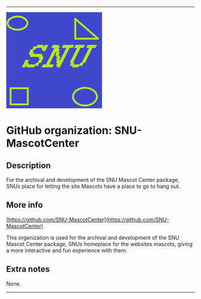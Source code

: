 
***

![SNU_blue_and_gold_legacy_icon.png failed to load. The file may be missing or corrupt. Check the file path for errors first.](/AdditionalInfo/2/SNU-MascotCenter/SNU_blue_and_gold_legacy_icon.png)

# GitHub organization: SNU-MascotCenter

## Description

For the archival and development of the SNU Mascot Center package, SNUs place for letting the site Mascots have a place to go to hang out.

## More info

[https://github.com/SNU-MascotCenter](https://github.com/SNU-MascotCenter)

This organization is used for the archival and development of the SNU Mascot Center package, SNUs homeplace for the websites mascots, giving a more interactive and fun experience with them.
 
## Extra notes

None.

***

